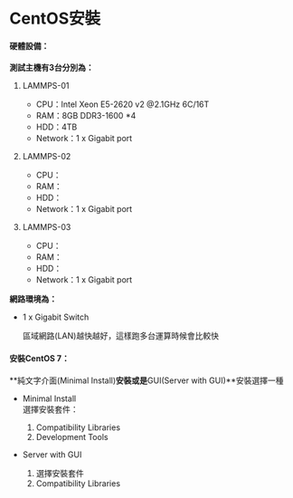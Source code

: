 # CentOS安裝

#### 硬體設備：

**測試主機有3台分別為：**

1. LAMMPS-01

   * CPU：Intel Xeon E5-2620 v2 @2.1GHz 6C/16T
   * RAM：8GB DDR3-1600 \*4
   * HDD：4TB
   * Network：1 x Gigabit port

2. LAMMPS-02

   * CPU：
   * RAM：
   * HDD：
   * Network：1 x Gigabit port

3. LAMMPS-03

   * CPU：
   * RAM：
   * HDD：
   * Network：1 x Gigabit port

**網路環境為：**

* 1 x Gigabit Switch

  區域網路\(LAN\)越快越好，這樣跑多台運算時候會比較快

#### 安裝CentOS 7：

**純文字介面\(Minimal Install\)**安裝或是**GUI\(Server with GUI\)**安裝選擇一種

* Minimal Install  
     選擇安裝套件：  
  1. Compatibility Libraries  
  2. Development Tools

* Server with GUI  
  1. 選擇安裝套件  
  2. Compatibility Libraries



